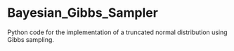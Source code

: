 # Bayesian_Gibbs_Sampler

Python code for the implementation of a truncated normal distribution using Gibbs sampling.
